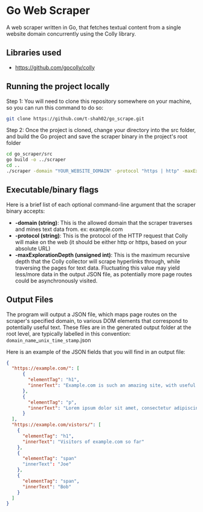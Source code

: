 # Go Web Scraper
A web scraper written in Go, that fetches textual content from a single website domain concurrently using the Colly library. 

Libraries used
---
- https://github.com/gocolly/colly

Running the project locally 
---

Step 1: You will need to clone this repository somewhere on your machine, so you can run this command to do so:
```bash
git clone https://github.com/t-shah02/go_scrape.git
```

Step 2: Once the project is cloned, change your directory into the src folder, and build the Go project and save the scraper binary in the project's root folder
```bash
cd go_scraper/src
go build -o ../scraper
cd ..
./scraper -domain "YOUR_WEBSITE_DOMAIN" -protocol "https | http" -maxExplorationDepth 5
```

Executable/binary flags 
---
Here is a brief list of each optional command-line argument that the scraper binary accepts:
- **-domain (string)**: This is the allowed domain that the scraper traverses and mines text data from. ex: example.com
- **-protocol (string)**: This is the protocol of the HTTP request that Colly will make on the web (it should be either http or https, based on your absolute URL)
- **-maxExplorationDepth (unsigned int)**: This is the maximum recursive depth that the Colly collector will scrape hyperlinks through, while traversing the pages for text data. Fluctuating this value may yield less/more data in the output JSON file, as potentially more page routes could be asynchronously visited. 

Output Files
---
The program will output a JSON file, which maps page routes on the scraper's specified domain, to various DOM elements that correspond to potentially useful text. These files are in the generated output folder at the root level, are typically labelled in this convention: ```domain_name```_```unix_time_stamp```.json

Here is an example of the JSON fields that you will find in an output file:
```json
{
  "https://example.com/": [
      {
        "elementTag": "h1",
        "innerText": "Example.com is such an amazing site, with useful content"
      },
      {
        "elementTag": "p",
        "innerText": "Lorem ipsum dolor sit amet, consectetur adipiscing elit, sed do eiusmod tempor incididunt ut labore et dolore magna aliqua. Fermentum posuere urna nec tincidunt praesent semper feugiat nibh sed. Magna sit amet purus gravida quis blandit turpis cursus in."
      }
  ],
  "https://example.com/vistors/": [
    {
      "elementTag": "h1",
      "innerText": "Visitors of example.com so far"
    },
    {
      "elementTag": "span"
      "innerText": "Joe"
    },
    {
      "elementTag": "span",
      "innerText": "Bob"
    }
  ]
}
```
